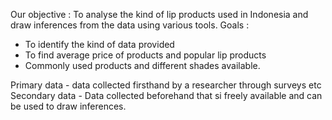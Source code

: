 Our objective : To analyse the kind of lip products used in Indonesia and draw inferences from the data using various tools.
Goals :
- To identify the kind of data provided
- To find average price of products and popular lip products 
- Commonly used products and different shades available.

Primary data - data collected firsthand by a researcher through surveys etc 
Secondary data - Data collected beforehand that si freely available and can be used to draw inferences.
